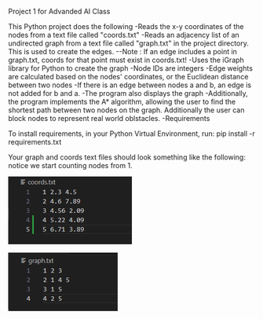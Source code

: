 Project 1 for Advanded AI Class

This Python project does the following
  -Reads the x-y coordinates of the nodes from a text file called "coords.txt"
-Reads an adjacency list of an undirected graph from a text file called "graph.txt" in the project directory. This is used to create the edges.
--Note : If an edge includes a point in graph.txt, coords for that point must exist in coords.txt!
-Uses the iGraph library for Python to create the graph
-Node IDs are integers
-Edge weights are calculated based on the nodes' coordinates, or the Euclidean distance between two nodes
-If there is an edge between nodes a and b, an edge is not added for b and a.
-The program also displays the graph
-Additionally, the program implements the A* algorithm, allowing the user to find the shortest path between two nodes on the graph. Additionally the user can block nodes to represent real world oblstacles.
-Requirements

To install requirements, in your Python Virtual Environment, run:
pip install -r requirements.txt

Your graph and coords text files should look something like the following: notice we start counting nodes from 1.

![Coordinate File Example](coords_file_example.png "Coords File Example")

![Graph File Example](graph_file_example.png "Graph File Example")
